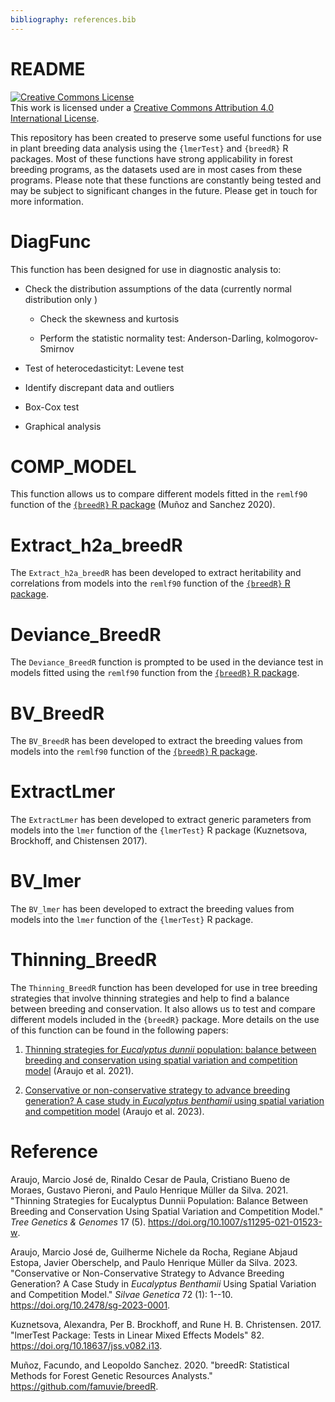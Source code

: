 ```yaml
---
bibliography: references.bib
---
```


# README

<a rel="license" href="http://creativecommons.org/licenses/by/4.0/"><img src="https://i.creativecommons.org/l/by/4.0/88x31.png" alt="Creative Commons License" style="border-width:0"/></a><br />This work is licensed under a <a rel="license" href="http://creativecommons.org/licenses/by/4.0/">Creative Commons Attribution 4.0 International License</a>.

This repository has been created to preserve some useful functions for use in plant breeding data analysis using the `{lmerTest}` and `{breedR}` R packages. Most of these functions have strong applicability in forest breeding programs, as the datasets used are in most cases from these programs. Please note that these functions are constantly being tested and may be subject to significant changes in the future. Please get in touch for more information.

# DiagFunc

This function has been designed for use in diagnostic analysis to:

-   Check the distribution assumptions of the data (currently normal distribution only )

    -   Check the skewness and kurtosis

    -   Perform the statistic normality test: Anderson-Darling, kolmogorov-Smirnov

-   Test of heterocedasticityt: Levene test

-   Identify discrepant data and outliers

-   Box-Cox test

-   Graphical analysis

# COMP_MODEL

This function allows us to compare different models fitted in the `remlf90` function of the [`{breedR}` R package](https://github.com/famuvie/breedR) (Muñoz and Sanchez 2020).

# Extract_h2a_breedR

The `Extract_h2a_breedR` has been developed to extract heritability and correlations from models into the `remlf90` function of the [`{breedR}` R package](https://github.com/famuvie/breedR).

# Deviance_BreedR

The `Deviance_BreedR` function is prompted to be used in the deviance test in models fitted using the `remlf90` function from the [`{breedR}` R package](https://github.com/famuvie/breedR).

# BV_BreedR

The `BV_BreedR` has been developed to extract the breeding values from models into the `remlf90` function of the [`{breedR}` R package](https://github.com/famuvie/breedR).

# ExtractLmer

The `ExtractLmer` has been developed to extract generic parameters from models into the `lmer` function of the `{lmerTest}` R package (Kuznetsova, Brockhoff, and Chistensen 2017).

# BV_lmer

The `BV_lmer` has been developed to extract the breeding values from models into the `lmer` function of the `{lmerTest}` R package.

# Thinning_BreedR

The `Thinning_BreedR` function has been developed for use in tree breeding strategies that involve thinning strategies and help to find a balance between breeding and conservation. It also allows us to test and compare different models included in the `{breedR}` package. More details on the use of this function can be found in the following papers:

1.  [Thinning strategies for *Eucalyptus dunnii* population: balance between breeding and conservation using spatial variation and competition model](https://link.springer.com/article/10.1007/s11295-021-01523-w) (Araujo et al. 2021).

2.  [Conservative or non-conservative strategy to advance breeding generation? A case study in *Eucalyptus benthamii* using spatial variation and competition model](https://sciendo.com/pdf/10.2478/sg-2023-0001) (Araujo et al. 2023).

# Reference

Araujo, Marcio José de, Rinaldo Cesar de Paula, Cristiano Bueno de Moraes, Gustavo Pieroni, and Paulo Henrique Müller da Silva. 2021. \"Thinning Strategies for Eucalyptus Dunnii Population: Balance Between Breeding and Conservation Using Spatial Variation and Competition Model.\" *Tree Genetics & Genomes* 17 (5). <https://doi.org/10.1007/s11295-021-01523-w>.

Araujo, Marcio José de, Guilherme Nichele da Rocha, Regiane Abjaud Estopa, Javier Oberschelp, and Paulo Henrique Müller da Silva. 2023. \"Conservative or Non-Conservative Strategy to Advance Breeding Generation? A Case Study in *Eucalyptus Benthamii* Using Spatial Variation and Competition Model.\" *Silvae Genetica* 72 (1): 1--10. <https://doi.org/10.2478/sg-2023-0001>.

Kuznetsova, Alexandra, Per B. Brockhoff, and Rune H. B. Christensen. 2017. \"lmerTest Package: Tests in Linear Mixed Effects Models\" 82. <https://doi.org/10.18637/jss.v082.i13>.

Muñoz, Facundo, and Leopoldo Sanchez. 2020. \"breedR: Statistical Methods for Forest Genetic Resources Analysts.\" <https://github.com/famuvie/breedR>.
